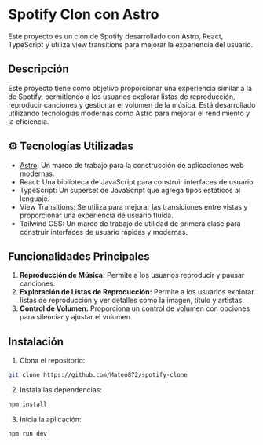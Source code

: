 # Spotify Clon con Astro

Este proyecto es un clon de Spotify desarrollado con Astro, React, TypeScript y utiliza view transitions para mejorar la experiencia del usuario.

## Descripción

Este proyecto tiene como objetivo proporcionar una experiencia similar a la de Spotify, permitiendo a los usuarios explorar listas de reproducción, reproducir canciones y gestionar el volumen de la música. Está desarrollado utilizando tecnologías modernas como Astro para mejorar el rendimiento y la eficiencia.

## ⚙ Tecnologías Utilizadas

- [Astro](https://astro.build/): Un marco de trabajo para la construcción de aplicaciones web modernas.
- React: Una biblioteca de JavaScript para construir interfaces de usuario.
- TypeScript: Un superset de JavaScript que agrega tipos estáticos al lenguaje.
- View Transitions: Se utiliza para mejorar las transiciones entre vistas y proporcionar una experiencia de usuario fluida.
- Tailwind CSS: Un marco de trabajo de utilidad de primera clase para construir interfaces de usuario rápidas y modernas.

## Funcionalidades Principales

1. **Reproducción de Música:** Permite a los usuarios reproducir y pausar canciones.
2. **Exploración de Listas de Reproducción:** Permite a los usuarios explorar listas de reproducción y ver detalles como la imagen, título y artistas.
3. **Control de Volumen:** Proporciona un control de volumen con opciones para silenciar y ajustar el volumen.

## Instalación

1. Clona el repositorio:

```bash
git clone https://github.com/Mateo872/spotify-clone
```

2. Instala las dependencias:

```bash
npm install
```

3. Inicia la aplicación:

```bash
npm run dev
```
